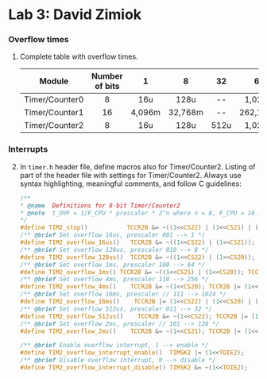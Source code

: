 # Lab 3: David Zimiok

### Overflow times

1. Complete table with overflow times.

   | **Module** | **Number of bits** | **1** | **8** | **32** | **64** | **128** | **256** | **1024** |
   | :-: | :-: | :-: | :-: | :-: | :-: | :-: | :-: | :-: |
   | Timer/Counter0 | 8  | 16u | 128u | -- | 1,024m | -- | 4,096m | 16,384m |
   | Timer/Counter1 | 16 |  4,096m | 32,768m | -- | 262,144m | -- | 1,048576 | 4,1943 |
   | Timer/Counter2 | 8  | 16u | 128u | 512u | 1,024m | 2,048m | 4,096m | 16,384m |

### Interrupts

2. In `timer.h` header file, define macros also for Timer/Counter2. Listing of part of the header file with settings for Timer/Counter2. Always use syntax highlighting, meaningful comments, and follow C guidelines:

   ```c
   /**
   * @name  Definitions for 8-bit Timer/Counter2
   * @note  t_OVF = 1/F_CPU * prescaler * 2^n where n = 8, F_CPU = 16 MHz
   */
   #define TIM2_stop()           TCCR2B &= ~((1<<CS22) | (1<<CS21) | (1<<CS20));
   /** @brief Set overflow 16us, prescaler 001 --> 1 */
   #define TIM2_overflow_16us()   TCCR2B &= ~((1<<CS22) | (1<<CS21)); TCCR2B |= (1<<CS20);
   /** @brief Set overflow 128us, prescaler 010 --> 8 */
   #define TIM2_overflow_128us()  TCCR2B &= ~((1<<CS22) | (1<<CS20)); TCCR2B |= (1<<CS21);
   /** @brief Set overflow 1ms, prescaler 100 --> 64 */
   #define TIM2_overflow_1ms() TCCR2B &= ~((1<<CS21) | (1<<CS20)); TCCR2B |= (1<<CS22);
   /** @brief Set overflow 4ms, prescaler 110 --> 256 */
   #define TIM2_overflow_4ms()    TCCR2B &= ~(1<<CS20); TCCR2B |= (1<<CS22) | (1<<CS21);
   /** @brief Set overflow 16ms, prescaler // 111 --> 1024 */
   #define TIM2_overflow_16ms()    TCCR2B |= (1<<CS22) | (1<<CS20) | (1<<CS21);
   /** @brief Set overflow 512us, prescaler 011 --> 32 */
   #define TIM2_overflow_512us()    TCCR2B &= ~(1<<CS22); TCCR2B |= (1<<CS21) | (1<<CS20);
   /** @brief Set overflow 2ms, prescaler // 101 --> 128 */
   #define TIM2_overflow_2ms()    TCCR2B &= ~(1<<CS21); TCCR2B |= (1<<CS22) | (1<<CS20);

   /** @brief Enable overflow interrupt, 1 --> enable */
   #define TIM2_overflow_interrupt_enable()  TIMSK2 |= (1<<TOIE2);
   /** @brief Disable overflow interrupt, 0 --> disable */
   #define TIM2_overflow_interrupt_disable() TIMSK2 &= ~(1<<TOIE2);
   ```
